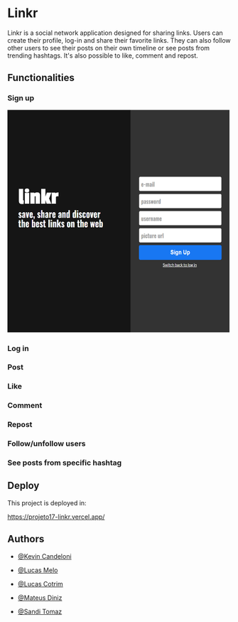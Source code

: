 # Linkr

Linkr is a social network application designed for sharing links.
Users can create their profile, log-in and share their favorite links.
They can also follow other users to see their posts on their own timeline or see posts from trending hashtags.
It's also possible to like, comment and repost.

## Functionalities

### Sign up
<img src="https://github.com/LucasPCotrim/projeto17-linkr/blob/main/readme_screenshots/1_signup.png" width="500" height="500" />

### Log in

### Post

### Like

### Comment

### Repost

### Follow/unfollow users

### See posts from specific hashtag


## Deploy

This project is deployed in:

  https://projeto17-linkr.vercel.app/
 


  
## Authors

- [@Kevin Candeloni](https://github.com/kcandeloni)

- [@Lucas Melo](https://github.com/Lucas-Melo0)

- [@Lucas Cotrim](https://github.com/LucasPCotrim)

- [@Mateus Diniz](https://github.com/MateusDiniz9)

- [@Sandi Tomaz](https://github.com/sanditomaz)
